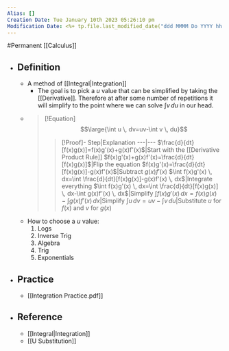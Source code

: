 ```yaml
---
Alias: []
Creation Date: Tue January 10th 2023 05:26:10 pm 
Modification Date: <%+ tp.file.last_modified_date("ddd MMMM Do YYYY hh:mm:ss a") %>
---
```

#Permanent [[Calculus]]

- ## Definition
	- A method of [[Integral|Integration]]
		- The goal is to pick a $u$ value that can be simplified by taking the [[Derivative]]. Therefore at after some number of repetitions it will simplify to the point where we can solve $\int v \, du$ in our head.
	- > [!Equation]
	  > $$\large{\int u \, dv=uv-\int v \, du}$$
	  > 
	  > > [!Proof]-
	  > > Step|Explanation
	  > > ---|---
	  > > $\frac{d}{dt}[f(x)g(x)]=f(x)g'(x)+g(x)f'(x)$|Start with the [[Derivative Product Rule]]
	  > > $f(x)g'(x)+g(x)f'(x)=\frac{d}{dt}[f(x)g(x)]$|Flip the equation
	  > > $f(x)g'(x)=\frac{d}{dt}[f(x)g(x)]-g(x)f'(x)$|Subtract $g(x)f'(x)$
	  > > $\int f(x)g'(x) \, dx=\int \frac{d}{dt}[f(x)g(x)]-g(x)f'(x) \, dx$|Integrate everything
	  > > $\int f(x)g'(x) \, dx=\int \frac{d}{dt}[f(x)g(x)] \, dx-\int g(x)f'(x) \, dx$|Simplify
	  > > $\int f(x)g'(x) \, dx=f(x)g(x)-\int g(x)f'(x) \, dx$|Simplify
	  > > $\int u \, dv=uv-\int v \, du$|Substitute $u$ for $f(x)$ and $v$ for $g(x)$
	- How to choose a $u$ value:
		1. Logs
		2. Inverse Trig
		3. Algebra
		4. Trig
		5. Exponentials
- ## Practice
	- [[Integration Practice.pdf]]
- ## Reference
	- [[Integral|Integration]]
	- [[U Substitution]]
